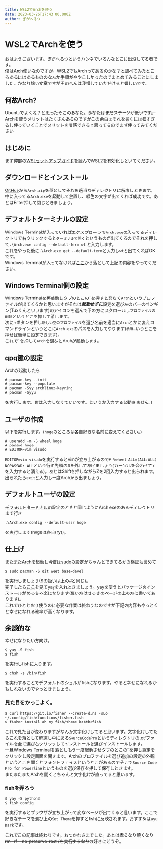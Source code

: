 ```yaml
---
title: WSL2でArchを使う
date: 2023-03-26T17:43:00.000Z
author: ぎがへるつ
---
```


# WSL2でArchを使う
おはようございます。ぎがへるつというハンネでいろんなとこに出没してる者です。  
僕はArch使いなのですが、WSL2でもArchってあるのかな？と調べてみたところあるにはあるもののなんか手順がややこしかったのでまとめてみることにしました。かなり拙い文章ですがそのへんは我慢していただけると嬉しいです。

## 何故Arch?
Ubuntuでよくね？と思ったそこのあなた。~~あなたはまだステージが低いです。~~  
Archを使うメリットはたくさんあるのですがこの余白はそれを書くには狭すぎるし使っていくことでメリットを実感できると思ってるのでまず使ってみてください

## はじめに
まず弊部の[WSLセットアップガイド](https://d3bu.net/docs/wsl2-setup/)を読んでWSL2を有効化しといてください。  

## ダウンロードとインストール
[GitHub](https://github.com/yuk7/ArchWSL/releases/tag/22.10.16.0)から`Arch.zip`を落としてそれを適当なディレクトリに解凍しときます。  
中に入ってる`Arch.exe`を起動して放置し、緑色の文字が出てくれば成功です。あとはEnter押して閉じときましょう。

## デフォルトターミナルの設定
Windows Terminalが入っていればエクスプローラで`Arch.exe`の入ってるディレクトリで右クリックすると`ターミナルで開く`というものが出てくるのでそれを押して```.\Arch.exe config --default-term wt``` と入力します。  
これをやった後に```.\Arch.exe get --default-term```と入力し`wt`と出てくればOKです。  
Windows Terminalが入ってなければ[ここ](https://www.microsoft.com/store/productId/9N0DX20HK701)から落として上記の内容をやってください。

## Windows Terminal側の設定
Windows Terminalを再起動しタブのとこの`ˇ`を押すと恐らく`Arch`というプロファイルが出てくるかと思いますがそれは***起動せずに***設定を選び左のバーのペンギン(Tuxくんといいます)のアイコンを選んで下の方にスクロールし`プロファイルの削除`というとこを押して消します。  
次に+ボタンを押し`新しい空のプロファイル`を選び名前を適当に`Arch`とかに変えコマンドラインというとこに`Arch.exe`のパスを入力してやります(`参照…`いうとこを押せば簡単に設定できます)。  
これで`ˇ`を押して`Arch`を選ぶとArchが起動します。

## gpg鍵の設定
Archが起動したら
```
# pacman-key --init
# pacman-key --populate
# pacman -Syy archlinux-keyring
# pacman -Syyu
```  
を実行します。(#は入力しなくていいです。というか入力すると動きません。)  

## ユーザの作成
以下を実行します。(`hoge`のところは各自好きな名前に変えてください。)
```
# useradd -m -G wheel hoge
# passwd hoge
# EDITOR=vim visudo
```  
```EDITOR=vim visudo```を実行するとvimが立ち上がるので`# %wheel ALL=(ALL:ALL) NOPASSWD: ALL`という行の先頭の#を外してあげましょう(カーソルを合わせてxを入力すると消える)。あとはShiftを押しながらZを2回入力すると出られます。  
出られたら`exit`と入力し一度Archから出ましょう。  

## デフォルトユーザの設定
[デフォルトターミナルの設定](#デフォルトターミナルの設定)のときと同じようにArch.exeのあるディレクトリまで行き  
```
.\Arch.exe config --default-user hoge
```  
を実行します(hogeは各自(ry))。

## 仕上げ
またまたArchを起動し今度はsudoの設定がちゃんとできてるかの検証も含めて  
```
$ sudo pacman -S git wget base-devel
```  
を実行しましょう($の扱いは上の#と同じ)。  
完了したら[ここ](https://qiita.com/yamader/items/11f114a22f73e3aab502#%E5%B0%8E%E5%85%A5%E6%96%B9%E6%B3%95)を見てyayを入れときましょう。yayを使うとパッケージのインストールがめっちゃ楽になります(使い方はさっきのページの上の方に書いてあります)。  
これでひととおり使うのに必要な作業は終わりなのですが下記の内容もやっとくと幸せになれる確率が高くなります。

## 余談的な
幸せになりたい方向け。  
```
$ yay -S fish
$ fish
```  
を実行しfishに入ります。  
```
$ chsh -s /bin/fish
```  
を実行することでデフォルトのシェルがfishになります。やると幸せになれるかもしれないのでやっときましょう。  

### 見た目をかっこよく。  
```
$ curl https://git.io/fisher --create-dirs -sLo ~/.config/fish/functions/fisher.fish
$ fisher install oh-my-fish/theme-bobthefish
```  
これで見た目が変わりますがなんか文字化けしてると思います。文字化けしてたら[これ](https://github.com/powerline/fonts)を落として解凍し中にある`SourceCodePro`というディレクトリの.otfファイルを全て選び右クリックしてインストールを選びインストールします。  
一旦Windows Terminalを落としもう一度起動させタブのとこの`ˇ`を押し設定をクリックし設定画面を開きます。Archのプロファイルを選び追加の設定の外観というとこを開くとフォントフェイスというとこがあるのでそこで`Source Code Pro for Powerline`というものを選び保存を押して保存しときます。  
またまたまたArchを開くとちゃんと文字化けが直ってると思います。  
### fishを弄ろう  
```
$ yay -S python3
$ fish_config
```  
を実行するとブラウザが立ち上がって変なページが出てくると思います。ここで好きなテーマを選び上の`Set Theme`を押すとfishに反映されます。おすすめは`ayu Dark`です。  
  
これでこの記事は終わりです。おつかれさまでした。あとは煮るなり焼くなり~~rm -rf --no-preserve-root /を実行するなり~~お好きにどうぞ。